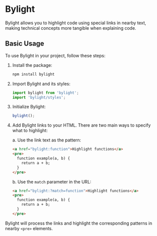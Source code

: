 # Bylight

Bylight allows you to highlight code using special links in nearby text, making technical concepts more tangible when explaining code.

## Basic Usage

To use Bylight in your project, follow these steps:

1. Install the package:

   ```bash
   npm install bylight
   ```

2. Import Bylight and its styles:

   ```javascript
   import bylight from 'bylight';
   import 'bylight/styles';
   ```

3. Initialize Bylight:

   ```javascript
   bylight();
   ```

4. Add Bylight links to your HTML. There are two main ways to specify what to highlight:

   a. Use the link text as the pattern:

   ```html
   <a href="bylight:function">Highlight functions</a>
   <pre>
     function example(a, b) {
       return a + b;
     }
   </pre>
   ```

   b. Use the `match` parameter in the URL:

   ```html
   <a href="bylight:?match=function">Highlight functions</a>
   <pre>
     function example(a, b) {
       return a + b;
     }
   </pre>
   ```

Bylight will process the links and highlight the corresponding patterns in nearby `<pre>` elements.

